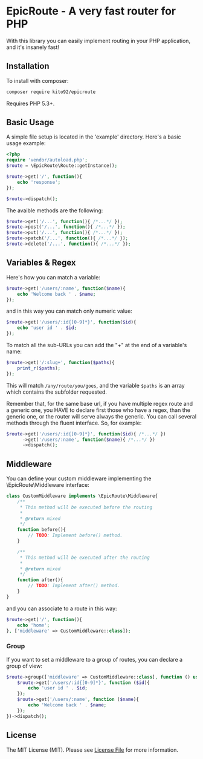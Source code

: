 EpicRoute - A very fast router for PHP
=======================================

With this library you can easily implement routing in your PHP application, and it's insanely fast!

Installation
-----

To install with composer:

```sh
composer require kito92/epicroute
```

Requires PHP 5.3+.


Basic Usage
-----

A simple file setup is located in the 'example' directory.
Here's a basic usage example:

```php
<?php
require 'vendor/autoload.php';
$route = \EpicRoute\Route::getInstance();

$route->get('/', function(){
    echo 'response';
});

$route->dispatch();
```

The avaible methods are the following:

```php
$route->get('/...', function(){ /*...*/ });
$route->post('/...', function(){ /*...*/ });
$route->put('/...', function(){ /*...*/ });
$route->patch('/...', function(){ /*...*/ });
$route->delete('/...', function(){ /*...*/ });
```

Variables & Regex
-----

Here's how you can match a variable:

```php
$route->get('/users/:name', function($name){
    echo 'Welcome back ' . $name;
});
```

and in this way you can match only numeric value:

```php
$route->get('/users/:id{[0-9]*}', function($id){
    echo 'user id ' . $id;
});
```

To match all the sub-URLs you can add the "+" at the end of a variable's name:

```php
$route->get('/:slug+', function($paths){
    print_r($paths);
});
```

This will match `/any/route/you/goes`, and the variable `$paths` is an array which contains
the subfolder requested.

Remember that, for the same base url, if you have multiple regex route and a generic one,
you HAVE to declare first those who have a regex, than the generic one, or the router
will serve always the generic.
You can call several methods through the fluent interface.
So, for example:

```php
$route->get('/users/:id{[0-9]*}', function($id){ /*...*/ })
	  ->get('/users/:name', function($name){ /*...*/ })
	  ->dispatch();
```

Middleware
-----

You can define your custom middleware implementing the \EpicRoute\Middleware interface:

```php
class CustomMiddleware implements \EpicRoute\Middleware{
    /**
     * This method will be executed before the routing
     *
     * @return mixed
     */
    function before(){
        // TODO: Implement before() method.
    }

    /**
     * This method will be executed after the routing
     *
     * @return mixed
     */
    function after(){
        // TODO: Implement after() method.
    }
}
```

and you can associate to a route in this way:

```php
$route->get('/', function(){
    echo 'home';
}, ['middleware' => CustomMiddleware::class]);
```

### Group

If you want to set a middleware to a group of routes, you can declare a group of view:

```php
$route->group(['middleware' => CustomMiddleware::class], function () use ($route){
    $route->get('/users/:id{[0-9]*}', function ($id){
        echo 'user id ' . $id;
    });
    $route->get('/users/:name', function ($name){
        echo 'Welcome back ' . $name;
    });
})->dispatch();
```

License
-----

The MIT License (MIT). Please see [License File](https://github.com/Kito92/EpicRoute/blob/master/LICENSE) for more information.
